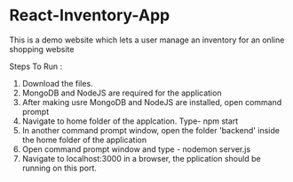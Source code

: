 # React-Inventory-App
This is a demo website which lets a user manage an inventory for an online shopping website

Steps To Run :

1. Download the files.
2. MongoDB and NodeJS are required for the application
3. After making usre MongoDB and NodeJS are installed, open command prompt
4. Navigate to home folder of the applcation. Type- npm start
5. In another command prompt window, open the folder 'backend' inside the home folder of the application
6. Open command prompt window and type - nodemon server.js
7. Navigate to localhost:3000 in a browser, the pplication should be running on this port.

